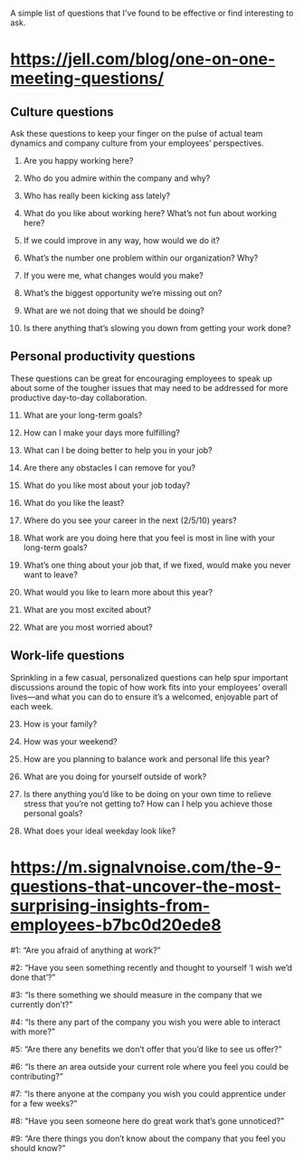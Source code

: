 A simple list of questions that I've found to be effective or find interesting to ask.

# https://jell.com/blog/one-on-one-meeting-questions/

## Culture questions
Ask these questions to keep your finger on the pulse of actual team dynamics and company culture from your employees’ perspectives.

1. Are you happy working here?

2. Who do you admire within the company and why?

3. Who has really been kicking ass lately?

4. What do you like about working here? What’s not fun about working here?

5. If we could improve in any way, how would we do it?

6. What’s the number one problem within our organization? Why?

7. If you were me, what changes would you make?

8. What’s the biggest opportunity we’re missing out on?

9. What are we not doing that we should be doing?

10. Is there anything that’s slowing you down from getting your work done?

## Personal productivity questions
These questions can be great for encouraging employees to speak up about some of the tougher issues that may need to be addressed for more productive day-to-day collaboration.

11. What are your long-term goals?

12. How can I make your days more fulfilling?

13. What can I be doing better to help you in your job?

14. Are there any obstacles I can remove for you?

15. What do you like most about your job today?

16. What do you like the least?

17. Where do you see your career in the next (2/5/10) years?

18. What work are you doing here that you feel is most in line with your long-term goals?

19. What’s one thing about your job that, if we fixed, would make you never want to leave?

20. What would you like to learn more about this year?

21. What are you most excited about?

22. What are you most worried about?

## Work-life questions

Sprinkling in a few casual, personalized questions can help spur important discussions around the topic of how work fits into your employees’ overall lives—and what you can do to ensure it’s a welcomed, enjoyable part of each week.

23. How is your family?

24. How was your weekend?

25. How are you planning to balance work and personal life this year?

26. What are you doing for yourself outside of work?

27. Is there anything you’d like to be doing on your own time to relieve stress that you’re not getting to? How can I help you achieve those personal goals?

28. What does your ideal weekday look like?

# https://m.signalvnoise.com/the-9-questions-that-uncover-the-most-surprising-insights-from-employees-b7bc0d20ede8

#1: “Are you afraid of anything at work?”

#2: “Have you seen something recently and thought to yourself ‘I wish we’d done that’?”

#3: “Is there something we should measure in the company that we currently don’t?”

#4: “Is there any part of the company you wish you were able to interact with more?”

#5: “Are there any benefits we don’t offer that you’d like to see us offer?”

#6: “Is there an area outside your current role where you feel you could be contributing?”

#7: “Is there anyone at the company you wish you could apprentice under for a few weeks?”

#8: “Have you seen someone here do great work that’s gone unnoticed?”

#9: “Are there things you don’t know about the company that you feel you should know?”
